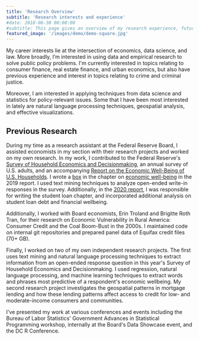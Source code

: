 ```yaml
---
title: 'Research Overview'
subtitle: 'Research interests and experience'
#date: 2018-06-30 00:00:00
#subtitle: This page gives an overview of my research experience, future research interests, and applications to policy.
featured_image: '/images/demo/demo-square.jpg'
---
```

My career interests lie at the intersection of economics, data science, and law. More broadly, I’m interested in using data and empirical research to solve public policy problems. I'm currently interested in topics relating to consumer finance, real estate finance, and urban economics, but also have previous experience and interest in topics relating to crime and criminal justice.

Moreover, I am interested in applying techniques from data science and statistics for policy-relevant issues. Some that I have been most interested in lately are natural language processing techniques, geospatial analysis, and effective visualizations.


## Previous Research


During my time as a research assistant at the Federal Reserve Board, I assisted economists in my section with their research projects and worked on my own research. In my work, I contributed to the Federal Reserve's [Survey of Household Economics and Decisionmaking](https://www.federalreserve.gov/consumerscommunities/shed.htm), an annual survey of U.S. adults, and an accompanying [Report on the Economic Well-Being of U.S. Households](https://www.federalreserve.gov/publications/files/2018-report-economic-well-being-us-households-201905.pdf). I wrote a [box](https://www.federalreserve.gov/publications/2019-economic-well-being-of-us-households-in-2018-economic-well-being.htm#xbox1-textanalysisofself-assessedwel-49224777) in the chapter on [economic well-being](https://www.federalreserve.gov/publications/2019-economic-well-being-of-us-households-in-2018-economic-well-being.htm) in the 2019 report. I used text mining techniques to analyze open-ended write-in responses in the survey. Additionally, in the [2020 report](https://www.federalreserve.gov/publications/2019-economic-well-being-of-us-households-in-2018-economic-well-being.htm), I was responsible for writing the student loan chapter, and incorporated additional analysis on student loan debt and financial wellbeing.

Additionally, I worked with Board economists, Erin Troland and Brigitte Roth Tran, for their research on Economic Vulnerability in Rural America: Consumer Credit and the Coal Boom-Bust in the 2000s. I maintained code on internal git repositories and prepared panel data of Equifax credit files (70+ GB).

Finally, I worked on two of my own independent research projects. The first uses text mining and natural language processing techniques to extract information from an open-ended response question in this year's Survey of Household Economics and Decisionmaking.  I used regression, natural language processing, and machine learning techniques to extract words and phrases most predictive of a respondent's economic wellbeing. My second research project investigates the geospatial patterns in mortgage lending and how these lending patterns affect access to credit for low- and moderate-income consumers and communities.

I've presented my work at various conferences and events including the Bureau of Labor Statistics' Government Advances in Statistical Programming workshop, internally at the Board's Data Showcase event, and the DC R Conference.   
